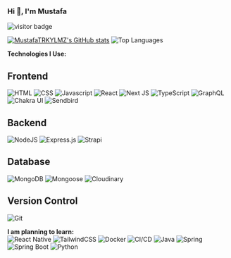 
### Hi 👋, I'm Mustafa 
![visitor badge](https://visitor-badge.laobi.icu/badge?page_id=MustafaTRKYLMZ.visitor-badge&left_text=My%20Page%20Visitors)

[![MustafaTRKYLMZ's GitHub stats](https://github-readme-stats.vercel.app/api?username=MustafaTRKYLMZ&private=true&show_icons=true&hide=stars&theme=vue)](https://github.com/MustafaTRKYLMZ/MustafaTRKYLMZ)
![Top Languages](https://github-readme-stats.vercel.app/api/top-langs/?username=MustafaTRKYLMZ&count_private=true&layout=compact&show_icons=true&theme=vue)

<p>
  <strong>Technologies I Use:</strong>
</p>
<h2>Frontend</h2>
<p>
    <img
    alt="HTML"
    src="https://img.shields.io/badge/-HTML5-E34F26?logo=html5&logoColor=white"
  />
  <img
    alt="CSS"
    src="https://img.shields.io/badge/-CSS3-1572B6?logo=css3&logoColor=white"
  />
  <img
    alt="Javascript"
    src="https://img.shields.io/badge/JavaScript-323330?logo=javascript&logoColor=F7DF1E"
  />
  <img
    alt="React"
    src="https://img.shields.io/badge/-React-61dafb?logo=react&logoColor=black"
  />
  <img
    alt="Next JS"
    src="https://img.shields.io/badge/-NextJS-black?logo=next.js&logoColor=white"
  />
  <img
    alt="TypeScript"
    src="https://img.shields.io/badge/-TypeScript-007ACC?logo=typescript&logoColor=white"
  />
  <img
    alt="GraphQL"
    src="https://img.shields.io/badge/-GraphQL-E10098?logo=graphql&logoColor=white"
  />
  <img
    alt="Chakra UI"
    src="https://img.shields.io/badge/-ChakraUI-teal?logo=ChakraUI&logoColor=white"
  />
  <img
    alt="Sendbird"
    src="https://img.shields.io/badge/-Sendbird-4C9AFF?logo=sendbird&logoColor=white"
  />
</p>

<h2>Backend</h2>
<p>
  <img
    alt="NodeJS"
    src="https://img.shields.io/badge/-NodeJS-43853d?logo=Node.js&logoColor=white"
  />
  <img
    alt="Express.js"
    src="https://img.shields.io/badge/-Express.js-000000?logo=express&logoColor=white"
  />
  <img
    alt="Strapi"
    src="https://img.shields.io/badge/-Strapi-1d1b84?logo=strapi&logoColor=white"
  />
</p>

<h2>Database</h2>
<p>
  <img 
    alt="MongoDB" 
    src="https://img.shields.io/badge/-MongoDB-47A248?logo=mongodb&logoColor=white" 
  />
  <img 
    alt="Mongoose" 
    src="https://img.shields.io/badge/-Mongoose-880000?logo=mongoose&logoColor=white" 
  />
  <img 
    alt="Cloudinary" 
    src="https://img.shields.io/badge/-Cloudinary-3448c5?logo=cloudinary&logoColor=white" 
  />
</p>

<h2>Version Control</h2>
<p>
  <img 
    alt="Git" 
    src="https://img.shields.io/badge/-Git-F05032?logo=git&logoColor=white" 
  />
</p>

<p>
  <strong>I am planning to learn:</strong>
  <br />
  <img
    alt="React Native"
    src="https://img.shields.io/badge/-React%20Native-61DAFB?logo=react&logoColor=white"
  />
     <img
    alt="TailwindCSS"
    src="https://img.shields.io/badge/-TailwindCSS-38B2AC?logo=tailwind-css&logoColor=white"
  />
  <img
    alt="Docker"
    src="https://img.shields.io/badge/-Docker-2496ED?logo=docker&logoColor=white"
  />
  <img
    alt="CI/CD"
    src="https://img.shields.io/badge/-CI%2FCD-4285F4?logo=google-cloud&logoColor=white"
  />
  <img
    alt="Java"
    src="https://img.shields.io/badge/-Java-007396?logo=java&logoColor=white"
  />
  <img
    alt="Spring"
    src="https://img.shields.io/badge/-Spring-6DB33F?logo=spring&logoColor=white"
  />
  <img
    alt="Spring Boot"
    src="https://img.shields.io/badge/-Spring%20Boot-6DB33F?logo=spring-boot&logoColor=white"
  />
  <img
    alt="Python"
    src="https://img.shields.io/badge/-Python-3776AB?logo=python&logoColor=white"
  />
</p>


